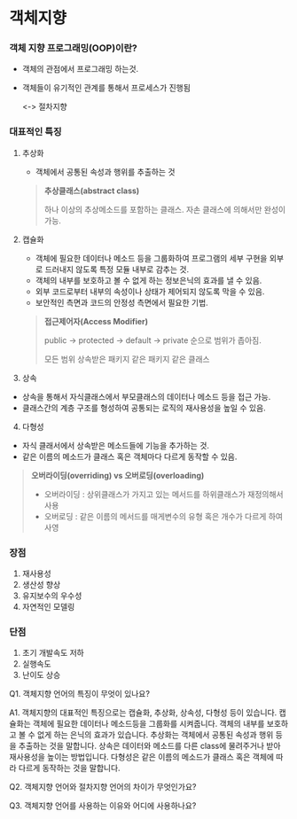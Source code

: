 # **객체지향**

### **객체 지향 프로그래밍(OOP)이란?**

- 객체의 관점에서 프로그래밍 하는것.
- 객체들이 유기적인 관계를 통해서 프로세스가 진행됨

     <-> 절차지향

### **대표적인 특징**

1. 추상화
    - 객체에서 공통된 속성과 행위를 추출하는 것


    
    > **추상클래스(abstract class)**
    > 
    > 
    > 하나 이상의 추상메소드를 포함하는 클래스. 자손 클래스에 의해서만 완성이 가능.
    > 



2. 캡슐화
    - 객체에 필요한 데이터나 메소드 등을 그룹화하여 프로그램의 세부 구현을 외부로 드러내지 않도록 특정 모듈 내부로 감추는 것.
    - 객체의 내부를 보호하고 볼 수 없게 하는 정보은닉의 효과를 낼 수 있음.
    - 외부 코드로부터 내부의 속성이나 상태가 제어되지 않도록 막을 수 있음.
    - 보안적인 측면과 코드의 안정성 측면에서 필요한 기법.
    
    
    
    
    > **접근제어자(Access Modifier)**
    > 
    > 
    > public        →  protected            →  default          →   private  순으로 범위가 좁아짐.
    > 
    > 모든 범위       상속받은 패키지      같은 패키지         같은 클래스


3. 상속 
- 상속을 통해서 자식클래스에서 부모클래스의 데이터나 메소드 등을 접근 가능.
- 클래스간의 계층 구조를 형성하여 공통되는 로직의 재사용성을 높일 수 있음.


4. 다형성
- 자식 클래서에서 상속받은 메소드들에 기능을 추가하는 것.
- 같은 이름의 메소드가 클래스 혹은 객체마다 다르게 동작할 수 있음.



> **오버라이딩(overriding)  vs 오버로딩(overloading)**
> 
> - 오버라이딩 : 상위클래스가 가지고 있는 메서드를 하위클래스가 재정의해서 사용
> - 오버로딩 : 같은 이름의 메서드를 매게변수의 유형 혹은 개수가 다르게 하여 사영

### **장점**

1. 재사용성
2. 생산성 향상
3. 유지보수의 우수성
4. 자연적인 모델링

### **단점**

1. 초기 개발속도 저하
2. 실행속도
3. 난이도 상승

Q1. 객체지향 언어의 특징이 무엇이 있나요?

A1. 객체지향의 대표적인 특징으로는 캡슐화, 추상화, 상속성, 다형성 등이 있습니다. 캡슐화는 객체에 필요한 데이터나 메소드등을 그룹화를 시켜줍니다. 객체의 내부를 보호하고 볼 수 없게 하는 은닉의 효과가 있습니다. 추상화는 객체에서 공통된 속성과 행위 등을 추출하는 것을 말합니다. 상속은 데이터와 메소드를 다른 class에 물려주거나 받아 재사용성을 높이는 방법입니다. 다형성은 같은 이름의 메소드가 클래스 혹은 객체에 따라 다르게 동작하는 것을 말합니다.

Q2. 객체지향 언어와 절차지향 언어의 차이가 무엇인가요?

Q3. 객체지향 언어를 사용하는 이유와 어디에 사용하나요?
